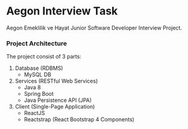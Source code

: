 # Aegon Interview Task

Aegon Emeklilik ve Hayat Junior Software Developer Interview Project.

### Project Architecture

The project consist of 3 parts:

1) Database (RDBMS)
    * MySQL DB
2) Services (RESTful Web Services)
    * Java 8
    * Spring Boot
    * Java Persistence API (JPA)
3) Client (Single-Page Application)
    * ReactJS
    * Reactstrap (React Bootstrap 4 Components)
